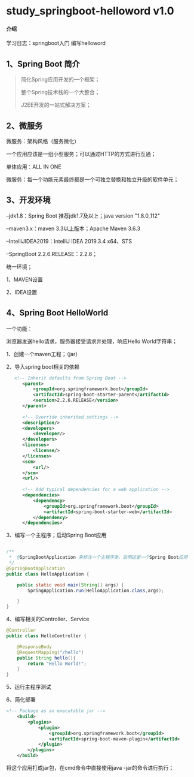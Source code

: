 # study_springboot-helloword  v1.0

#### 介绍
学习日志：springboot入门
编写helloword

## 1、Spring Boot 简介

> 简化Spring应用开发的一个框架；
>
> 整个Spring技术栈的一个大整合；
>
> J2EE开发的一站式解决方案；

## 2、微服务


微服务：架构风格（服务微化）

一个应用应该是一组小型服务；可以通过HTTP的方式进行互通；

单体应用：ALL IN ONE

微服务：每一个功能元素最终都是一个可独立替换和独立升级的软件单元；




## 3、开发环境



–jdk1.8：Spring Boot 推荐jdk1.7及以上；java version "1.8.0_112"

–maven3.x：maven 3.3以上版本；Apache Maven 3.6.3

–IntelliJIDEA2019：IntelliJ IDEA 2019.3.4 x64、STS

–SpringBoot 2.2.6.RELEASE：2.2.6；

统一环境；



1、MAVEN设置

2、IDEA设置



## 4、Spring Boot HelloWorld

一个功能：

浏览器发送hello请求，服务器接受请求并处理，响应Hello World字符串；



1、创建一个maven工程；（jar）

2、导入spring boot相关的依赖

```xml
   <!-- Inherit defaults from Spring Boot -->
      <parent>
          <groupId>org.springframework.boot</groupId>
          <artifactId>spring-boot-starter-parent</artifactId>
          <version>2.2.6.RELEASE</version>
      </parent>
  
      <!-- Override inherited settings -->
      <description/>
      <developers>
          <developer/>
      </developers>
      <licenses>
          <license/>
      </licenses>
      <scm>
          <url/>
      </scm>
      <url/>
  
      <!-- Add typical dependencies for a web application -->
      <dependencies>
          <dependency>
              <groupId>org.springframework.boot</groupId>
              <artifactId>spring-boot-starter-web</artifactId>
          </dependency>
      </dependencies>
```

3、编写一个主程序；启动Spring Boot应用
```java

/**
 *  @SpringBootApplication 来标注一个主程序类，说明这是一个Spring Boot应用
 */
@SpringBootApplication
public class HelloApplication {

    public static void main(String[] args) {
        SpringApplication.run(HelloApplication.class,args);

    }
}

```

4、编写相关的Controller、Service

```java
@Controller
public class HelloController {

    @ResponseBody
    @RequestMapping("/hello")
    public String hello(){
        return "Hello World!";
    }
}

```



5、运行主程序测试

6、简化部署

```xml
<!-- Package as an executable jar -->
    <build>
        <plugins>
            <plugin>
                <groupId>org.springframework.boot</groupId>
                <artifactId>spring-boot-maven-plugin</artifactId>
            </plugin>
        </plugins>
    </build>
```

将这个应用打成jar包，在cmd命令中直接使用java -jar的命令进行执行；